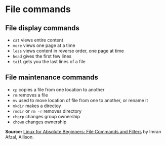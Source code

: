 # File commands

## File display commands

* `cat` views entire content
* `more` views one page at a time
* `less` views content in reverse order, one page at time
* `head` gives the first few lines
* `tail` gets you the last lines of a file

## File maintenance commands

* `cp` copies a file from one location to another
* `rm` removes a file
* `mv` used to move location of file from one to another, or rename it
* `mkdir` makes a directoy
* `rmdir` or `rm -r` removes directory
* `chgrp` changes group ownership
* `chown` changes ownership

**Source:** [Linux for Absolute Beginners: File Commands and Filters](https://alison.com/topic/learn/118894/file-commands-and-filters) by Imran Afzal, Allison.